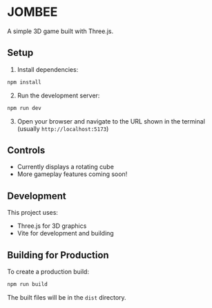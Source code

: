 # JOMBEE 

A simple 3D game built with Three.js.

## Setup

1. Install dependencies:
```bash
npm install
```

2. Run the development server:
```bash
npm run dev
```

3. Open your browser and navigate to the URL shown in the terminal (usually `http://localhost:5173`)

## Controls

- Currently displays a rotating cube
- More gameplay features coming soon!

## Development

This project uses:
- Three.js for 3D graphics
- Vite for development and building

## Building for Production

To create a production build:
```bash
npm run build
```

The built files will be in the `dist` directory. 
